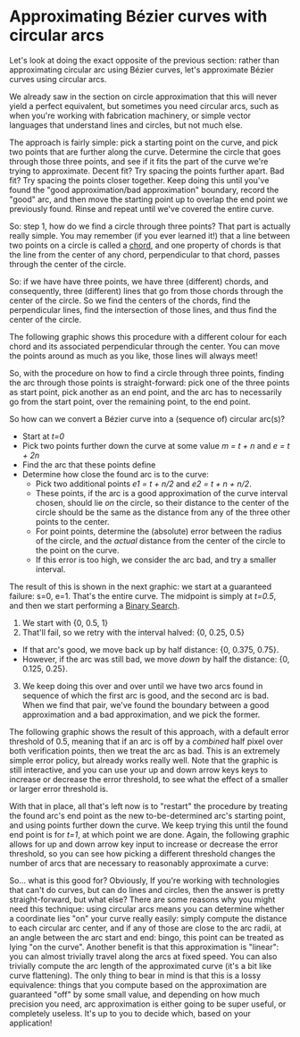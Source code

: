 # Approximating Bézier curves with circular arcs

Let's look at doing the exact opposite of the previous section: rather than approximating circular arc using Bézier curves, let's approximate Bézier curves using circular arcs.

We already saw in the section on circle approximation that this will never yield a perfect equivalent, but sometimes you need circular arcs, such as when you're working with fabrication machinery, or simple vector languages that understand lines and circles, but not much else.

The approach is fairly simple: pick a starting point on the curve, and pick two points that are further along the curve. Determine the circle that goes through those three points, and see if it fits the part of the curve we're trying to approximate. Decent fit? Try spacing the points further apart. Bad fit? Try spacing the points closer together. Keep doing this until you've found the "good approximation/bad approximation" boundary, record the "good" arc, and then move the starting point up to overlap the end point we previously found. Rinse and repeat until we've covered the entire curve.

So: step 1, how do we find a circle through three points? That part is actually really simple. You may remember (if you ever learned it!) that a line between two points on a circle is called a [chord](https://en.wikipedia.org/wiki/Chord_%28geometry%29), and one property of chords is that the line from the center of any chord, perpendicular to that chord, passes through the center of the circle.

So: if we have have three points, we have three (different) chords, and consequently, three (different) lines that go from those chords through the center of the circle. So we find the centers of the chords, find the perpendicular lines, find the intersection of those lines, and thus find the center of the circle.

The following graphic shows this procedure with a different colour for each chord and its associated perpendicular through the center. You can move the points around as much as you like, those lines will always meet!

<Graphic title="Finding a circle through three points" setup={this.setupCircle} draw={this.drawCircle} />

So, with the procedure on how to find a circle through three points, finding the arc through those points is straight-forward: pick one of the three points as start point, pick another as an end point, and the arc has to necessarily go from the start point, over the remaining point, to the end point.

So how can we convert a Bézier curve into a (sequence of) circular arc(s)?

- Start at <em>t=0</em>
- Pick two points further down the curve at some value <em>m = t + n</em> and <em>e = t + 2n</em>
- Find the arc that these points define
- Determine how close the found arc is to the curve:
  - Pick two additional points <em>e1 = t + n/2</em> and <em>e2 = t + n + n/2</em>.
  - These points, if the arc is a good approximation of the curve interval chosen, should
      lie <em>on</em> the circle, so their distance to the center of the circle should be the
      same as the distance from any of the three other points to the center.
  - For point points, determine the (absolute) error between the radius of the circle, and the
    <em>actual</em> distance from the center of the circle to the point on the curve.
  - If this error is too high, we consider the arc bad, and try a smaller interval.

The result of this is shown in the next graphic: we start at a guaranteed failure: s=0, e=1. That's the entire curve. The midpoint is simply at <em>t=0.5</em>, and then we start performing a [Binary Search](https://en.wikipedia.org/wiki/Binary_search_algorithm).

1. We start with {0, 0.5, 1}
2. That'll fail, so we retry with the interval halved: {0, 0.25, 0.5}
  - If that arc's good, we move back up by half distance: {0, 0.375, 0.75}.
  - However, if the arc was still bad, we move <em>down</em> by half the distance: {0, 0.125, 0.25}.
3. We keep doing this over and over until we have two arcs found in sequence of which the first arc is good, and the second arc is bad. When we find that pair, we've found the boundary between a good approximation and a bad approximation, and we pick the former.

The following graphic shows the result of this approach, with a default error threshold of 0.5, meaning that if an arc is off by a <em>combined</em> half pixel over both verification points, then we treat the arc as bad. This is an extremely simple error policy, but already works really well. Note that the graphic is still interactive, and you can use your up and down arrow keys keys to increase or decrease the error threshold, to see what the effect of a smaller or larger error threshold is.

<Graphic title="Arc approximation of a Bézier curve" setup={this.setupCubic} draw={this.drawSingleArc} onKeyDown={this.props.onKeyDown} />

With that in place, all that's left now is to "restart" the procedure by treating the found arc's end point as the new to-be-determined arc's starting point, and using points further down the curve. We keep trying this until the found end point is for <em>t=1</em>, at which point we are done. Again, the following graphic allows for up and down arrow key input to increase or decrease the error threshold, so you can see how picking a different threshold changes the number of arcs that are necessary to reasonably approximate a curve:

<Graphic title="Arc approximation of a Bézier curve" setup={this.setupCubic} draw={this.drawArcs} onKeyDown={this.props.onKeyDown} />

So... what is this good for? Obviously, If you're working with technologies that can't do curves, but can do lines and circles, then the answer is pretty straight-forward, but what else? There are some reasons why you might need this technique: using circular arcs means you can determine whether a coordinate lies "on" your curve really easily: simply compute the distance to each circular arc center, and if any of those are close to the arc radii, at an angle between the arc start and end: bingo, this point can be treated as lying "on the curve". Another benefit is that this approximation is "linear": you can almost trivially travel along the arcs at fixed speed. You can also trivially compute the arc length of the approximated curve (it's a bit like curve flattening). The only thing to bear in mind is that this is a lossy equivalence: things that you compute based on the approximation are guaranteed "off" by some small value, and depending on how much precision you need, arc approximation is either going to be super useful, or completely useless. It's up to you to decide which, based on your application!
